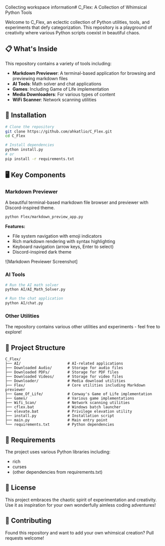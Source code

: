 Collecting workspace information# C_Flex: A Collection of Whimsical Python Tools

Welcome to C_Flex, an eclectic collection of Python utilities, tools, and experiments that defy categorization. This repository is a playground of creativity where various Python scripts coexist in beautiful chaos.

## 📋 What's Inside

This repository contains a variety of tools including:

- **Markdown Previewer**: A terminal-based application for browsing and previewing markdown files
- **AI Tools**: Math solver and chat applications
- **Games**: Including Game of Life implementation
- **Media Downloaders**: For various types of content
- **WiFi Scanner**: Network scanning utilities

## 🚀 Installation

```bash
# Clone the repository
git clone https://github.com/ahkatlio/C_Flex.git
cd C_Flex

# Install dependencies
python install.py
# or
pip install -r requirements.txt
```

## 🖥️ Key Components

### Markdown Previewer

A beautiful terminal-based markdown file browser and previewer with Discord-inspired theme.

```bash
python Flex/markdown_preview_app.py
```

**Features:**
- File system navigation with emoji indicators
- Rich markdown rendering with syntax highlighting
- Keyboard navigation (arrow keys, Enter to select)
- Discord-inspired dark theme

![Markdown Previewer Screenshot]

### AI Tools

```bash
# Run the AI math solver
python AI/AI_Math_Solver.py

# Run the chat application
python AI/chat.py
```

### Other Utilities

The repository contains various other utilities and experiments - feel free to explore!

## 📁 Project Structure

```
C_Flex/
├── AI/                     # AI-related applications
├── Downloaded Audio/       # Storage for audio files
├── Downloaded PDFs/        # Storage for PDF files
├── Downloaded Videos/      # Storage for video files
├── Downloader/             # Media download utilities
├── Flex/                   # Core utilities including Markdown previewer
├── Game_Of_Life/           # Conway's Game of Life implementation
├── Games/                  # Various game implementations
├── Wifi_Scan/              # Network scanning utilities
├── cflex.bat               # Windows batch launcher
├── elevate.bat             # Privilege elevation utility
├── install.py              # Installation script
├── main.py                 # Main entry point
└── requirements.txt        # Python dependencies
```

## 🔧 Requirements

The project uses various Python libraries including:
- rich
- curses
- (other dependencies from requirements.txt)

## 📝 License

This project embraces the chaotic spirit of experimentation and creativity. Use it as inspiration for your own wonderfully aimless coding adventures!

## 🤝 Contributing

Found this repository and want to add your own whimsical creation? Pull requests welcome!